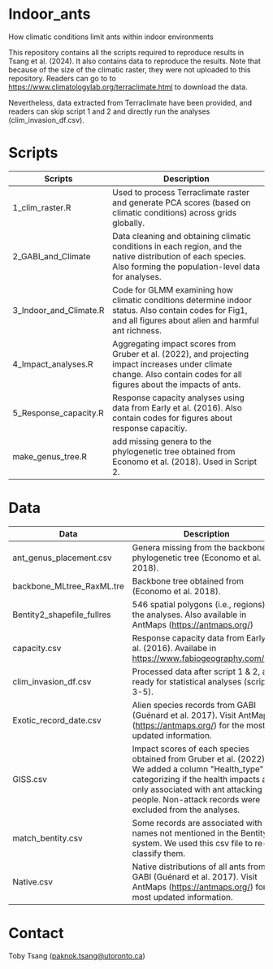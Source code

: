 # Indoor_ants
How climatic conditions limit ants within indoor environments

This repository contains all the scripts required to reproduce results in Tsang et al. (2024). 
It also contains data to reproduce the results.
Note that because of the size of the climatic raster, they were not uploaded to this repository. Readers can go to to https://www.climatologylab.org/terraclimate.html to download the data.

Nevertheless, data extracted from Terraclimate have been provided, and readers can skip script 1 and 2 and directly run the analyses (clim_invasion_df.csv). 

# Scripts
|Scripts|Description|
|---|---|
|1_clim_raster.R| Used to process Terraclimate raster and generate PCA scores (based on climatic conditions) across grids globally. 
|2_GABI_and_Climate| Data cleaning and obtaining climatic conditions in each region, and the native distribution of each species. Also forming the population-level data for analyses. 
|3_Indoor_and_Climate.R| Code for GLMM examining how climatic conditions determine indoor status. Also contain codes for Fig1, and all figures about alien and harmful ant richness.
|4_Impact_analyses.R| Aggregating impact scores from Gruber et al. (2022), and projecting impact increases under climate change. Also contain codes for all figures about the impacts of ants.
|5_Response_capacity.R| Response capacity analyses using data from Early et al. (2016). Also contain codes for figures about response capacitiy.
|make_genus_tree.R| add missing genera to the phylogenetic tree obtained from Economo et al. (2018). Used in Script 2.

# Data
|Data|Description|
|---|---|
|ant_genus_placement.csv| Genera missing from the backbone phylogenetic tree (Economo et al. 2018). 
|backbone_MLtree_RaxML.tre| Backbone tree obtained from (Economo et al. 2018). 
|Bentity2_shapefile_fullres| 546 spatial polygons (i.e., regions) in the analyses. Also available in AntMaps (https://antmaps.org/)
|capacity.csv| Response capacity data from Early et al. (2016). Availabe in https://www.fabiogeography.com/data
|clim_invasion_df.csv| Processed data after script 1 & 2, and ready for statistical analyses (scripts 3-5). 
|Exotic_record_date.csv| Alien species records from GABI (Guénard et al. 2017). Visit AntMaps (https://antmaps.org/) for the most updated information.
|GISS.csv| Impact scores of each species obtained from Gruber et al. (2022). We added a column "Health_type" categorizing if the health impacts are only associated with ant attacking people. Non-attack records were excluded from the analyses.
|match_bentity.csv| Some records are associated with names not mentioned in the Bentity2 system. We used this csv file to re-classify them. 
|Native.csv| Native distributions of all ants from GABI (Guénard et al. 2017). Visit AntMaps (https://antmaps.org/) for the most updated information.

# Contact
Toby Tsang (paknok.tsang@utoronto.ca)
